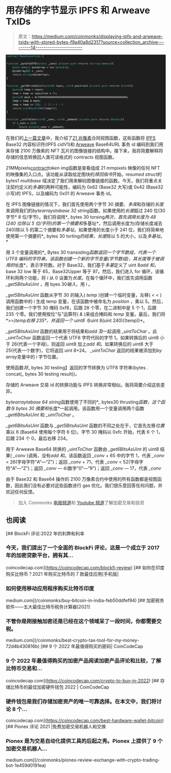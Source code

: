 # 用存储的字节显示 IPFS 和 Arweave TxIDs

> 原文：<https://medium.com/coinmonks/displaying-ipfs-and-arweave-txids-with-stored-bytes-f9a40a8d2317?source=collection_archive---------14----------------------->

![](img/923cbc3c5ddd0c8f4fbd3852f735bb7f.png)

在我们的[上一篇文章](/@21MMPixels/efficiently-storing-ipfs-hashes-in-our-nft-2ff972590c8c)中，我介绍了[21 兆像素](https://21mmpixels.com)合同视图函数，这些函数将 [IPFS](https://ipfs.io) Base32 内容标识符(IPFS cidV1)和 [Arweave](https://arweave.org) Base64URL 事务 id 编码到我们用来存储 2100 万像素的 NFT 瓦片的图像链接的结构中。接下来，我将简要解释将存储的信息转换回人类可读格式的 contracts 视图函数。

21MMpixels[contract](https://etherscan.io/address/0x7dd7aa4b560692c882d982312c0b53b24c51523a#code)*token img*函数是查看组成 21 mmpixels 映像的任何 NFT 的映像集的入口点。该功能从读取给定图块的*赎回指令*开始。*resumed struct*的 bytes1 *multibase* 域决定了我们用来解码图像链接的函数。今天，我们将重点关注契约定义的*多基*的两种可能性，编码为 0x62 (Base32 大写)或 0x42 (Base32 小写)的 IPFS，以及编码为 0x01 的 Arweave 事务 id。

在 IPFS 图像链接的情况下，我们首先使用两个字节 30 摘要、*多库*和存储的*长度*来调用我们的*bytearraystobase 32 string*函数。如果使用的*长度*超过 240 位(30 字节* 8 位/字节)，我们将调用*_ bytes 30 torsing*两次，首先调用长度为 48 (240 位除以 5 位/字符)的第一个摘要和*多基址*，然后调用长度为(存储长度减去 240)除以 5 的第二个摘要和*多基址*。如果使用的长度小于 241 位，我们将简单地使用第一个摘要的*_ bytes 30 torting*的结果，长度*除以 5 的大小，以及*多基址*。*

用 3 个变量调用的*_ Bytes 30 transisting*函数返回一个字节数组，代表一个 UTF8 编码的字符串。该函数创建一个新的字节变量(*字节数组*)，其长度等于被调用的*长度*，表示字符数。对于 Base32，我们基于*多基*定义了 uint 8*add 和*，base 32 low 等于 65，Base32Upper 等于 97。然后，我们进入 for 循环，该循环利用两个功能，将 *i* 从 0 设置为*长度*。在每个循环中，我们首先调用函数 *_get5BitsAsUint* ，用 byes 30*输入*，用 *i* 。

*_get5BitsAsUint* 函数从字节 30 的输入( *temp* )创建一个临时变量，左移( *< <* )调用函数中的 *i* 生成 temp 变量，在该函数中被命名为 *position* ，乘以 5。然后，我们创建一个字节 30 掩码 0xf8，后跟 28 个零，在二进制中是 5 个 1，后跟 235 个零。我们使用按位“与”运算符( *&* )来组合掩码和 *temp* 变量。最后，我们将*>>*)*temp*右移 235°，并返回一个 uint8 与*uint 8(uint 240)((temp))*。

*_get5BitsAsUint* 函数的结果用于将结果和*add 及*一起调用 *_uintToChar* 。此 *_uintToChar* 函数返回一个代表 UTF8 字符代码的字节 1。如果转换后的 uint8 小于 26(代表一个字母)，则返回 uint8 加上*add 和*。如果转换后的 uint8 大于 25(代表一个数字)，它将返回 uint 8+24。 *_uintToChar* 返回的结果被添加到*by array*变量中的 *i* 字节位置。

使用函数*将*_ bytes 30 testing】返回的字节转换为 UTF8 字符串(bytes . concat(_ bytes 30 testing result))*。*

存储的 Arweave 交易 id 的转换功能与 IPFS 转换非常相似。我将简要介绍这些差异。

*bytearraytabase 64 string*函数使用了不同的*_ bytes30 thrusting*函数，这个函数与 bytes 30 摘要和*长度*一起调用。该函数用一个变量调用两个函数 *_get6BitsAsUint* 和 *_uintToChar* 。

*_get6BitsAsUint* 函数与 *_get5BitsAsUint* 函数的不同之处在于，它首先左移*位置*乘以 6 (Base64 使用每个字符 6 位)，字节 30 掩码以 0xfc 开始，代表 6 个 1，后跟 234 个 0，最后右移 234。

用于 Arweave Base64 转换的 *_uintToChar* 函数由 *_get6BitsAsUint* 的 uint8 结果( *_conv* )调用，没有*add 和*。该函数返回 *_conv* + 65 中的字节 1，代表 *_conv* < 26(字母字符“A”—“Z”)；返回 *_conv* + 71，代表 *_conv* < 52(字母字符“A”—“Z”)；返回 *_conv* — 4(数字“0”—“9”)；返回 *_conv* — 17，代表 *_conv*

由于 Base32 和 Base64 操作的 2100 万像素合约中使用的所有函数都是视图函数，因此我们没有必要对这些函数进行 gas 优化。我们很乐意回答任何问题，并欢迎任何反馈。

> 加入 Coinmonks [电报频道](https://t.me/coincodecap)和 [Youtube 频道](https://www.youtube.com/c/coinmonks/videos)了解加密交易和投资

## 也阅读

[](https://coincodecap.com/blockfi-review) [## BlockFi 评论:2022 年的利弊和利率

### 今天，我们提出了一个全面的 BlockFi 评论，这是一个成立于 2017 年的加密贷款平台，拥有其…

coincodecap.com](https://coincodecap.com/blockfi-review) [](/coinmonks/buy-bitcoin-in-india-feb50ddfef94) [## 如何在印度购买比特币？2021 年购买比特币的 7 款最佳应用[手机版]

### 如何使用移动应用程序购买比特币印度

medium.com](/coinmonks/buy-bitcoin-in-india-feb50ddfef94) [](/coinmonks/best-crypto-tax-tool-for-my-money-72d4b430816b) [## 加密税务软件——五大最佳比特币税务计算器[2021]

### 不管你是刚接触加密还是已经在这个领域呆了一段时间，你都需要交税。

medium.com](/coinmonks/best-crypto-tax-tool-for-my-money-72d4b430816b) [](https://coincodecap.com/crypto-to-buy-in-2022) [## 9 个 2022 年最值得购买的密码| CoinCodeCap

### 9 个 2022 年最值得购买的加密产品阅读加密产品评论和比较，了解比特币交易和…

coincodecap.com](https://coincodecap.com/crypto-to-buy-in-2022) [](https://coincodecap.com/best-hardware-wallet-bitcoin) [## 存储比特币的最佳加密硬件钱包 2022 | CoinCodeCap

### 硬件钱包是我们存储加密资产的唯一可靠选择。在本文中，我们将讨论 8 个…

coincodecap.com](https://coincodecap.com/best-hardware-wallet-bitcoin) [](/coinmonks/pionex-review-exchange-with-crypto-trading-bot-1e459d0191ea) [## Pionex 评论 2021 |免费加密交易机器人和交换

### Pionex 是为交易自动化提供工具的后起之秀。Pionex 上提供了 9 个加密交易机器人…

medium.com](/coinmonks/pionex-review-exchange-with-crypto-trading-bot-1e459d0191ea)